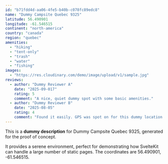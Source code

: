 ```yaml
---
id: "b71fdd4d-aa06-4fe5-b40b-c078fc89edc8"
name: "Dummy Campsite Quebec 9325"
latitude: 56.490901
longitude: -61.546515
continent: "north-america"
country: "canada"
region: "quebec"
amenities:
  - "hiking"
  - "tent-only"
  - "trash"
  - "water"
  - "fishing"
images:
  - "https://res.cloudinary.com/demo/image/upload/v1/sample.jpg"
reviews:
  - author: "Dummy Reviewer A"
    date: "2025-09-017"
    rating: 5
    comment: "A nice, quiet dummy spot with some basic amenities."
  - author: "Dummy Reviewer B"
    date: "2025-08-05"
    rating: 4
    comment: "Found it easily. GPS was spot on for this dummy location."
---
```


This is a **dummy description** for Dummy Campsite Quebec 9325, generated for the proof of concept.

It provides a serene environment, perfect for demonstrating how SvelteKit can handle a large number of static pages. The coordinates are 56.490901, -61.546515.
